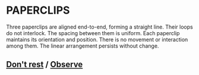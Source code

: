 # PAPERCLIPS

Three paperclips are aligned end-to-end, forming a straight line. Their loops do not interlock. The spacing between them is uniform. Each paperclip maintains its orientation and position. There is no movement or interaction among them. The linear arrangement persists without change.

## [Don't rest](page-d18162befe230b0c) / [Observe](page-67afd363e59063b1)
